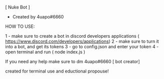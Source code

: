 [ Nuke Bot ]
- Created by 4uapo#6660

HOW TO USE: 

1 - make sure to create a bot in discord developers applications ( https://www.discord.com/developers/applications)
2 -  make sure to turn it into a bot, and get its tokens 
3 - go to config.json and enter your token
4 - open terminal and run ( node index.js )

If you need any help make sure to dm 4uapo#6660 [ bot creator]

created for terminal use and eductional propouse!